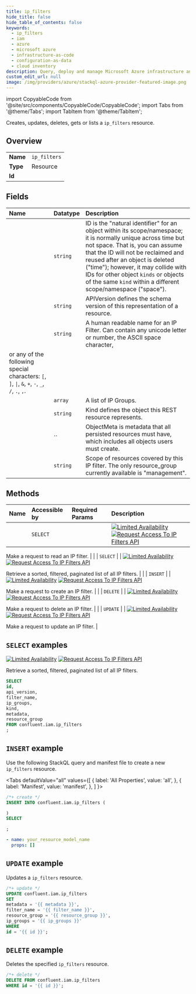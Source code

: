 ```yaml
---
title: ip_filters
hide_title: false
hide_table_of_contents: false
keywords:
  - ip_filters
  - iam
  - azure
  - microsoft azure
  - infrastructure-as-code
  - configuration-as-data
  - cloud inventory
description: Query, deploy and manage Microsoft Azure infrastructure and resources using SQL
custom_edit_url: null
image: /img/providers/azure/stackql-azure-provider-featured-image.png
---
```


import CopyableCode from '@site/src/components/CopyableCode/CopyableCode';
import Tabs from '@theme/Tabs';
import TabItem from '@theme/TabItem';

Creates, updates, deletes, gets or lists a <code>ip_filters</code> resource.

## Overview
<table><tbody>
<tr><td><b>Name</b></td><td><code>ip_filters</code></td></tr>
<tr><td><b>Type</b></td><td>Resource</td></tr>
<tr><td><b>Id</b></td><td><CopyableCode code="confluent.iam.ip_filters" /></td></tr>
</tbody></table>

## Fields
| Name | Datatype | Description |
|:-----|:---------|:------------|
| <CopyableCode code="id" /> | `string` | ID is the "natural identifier" for an object within its scope/namespace; it is normally unique across time but not space. That is, you can assume that the ID will not be reclaimed and reused after an object is deleted ("time"); however, it may collide with IDs for other object `kinds` or objects of the same `kind` within a different scope/namespace ("space"). |
| <CopyableCode code="api_version" /> | `string` | APIVersion defines the schema version of this representation of a resource. |
| <CopyableCode code="filter_name" /> | `string` | A human readable name for an IP Filter. Can contain any unicode letter or number, the ASCII space character,
or any of the following special characters: `[`, `]`, `\|`, `&`, `+`, `-`, `_`, `/`, `.`, `,`. |
| <CopyableCode code="ip_groups" /> | `array` | A list of IP Groups. |
| <CopyableCode code="kind" /> | `string` | Kind defines the object this REST resource represents. |
| <CopyableCode code="metadata" /> | `` | ObjectMeta is metadata that all persisted resources must have, which includes all objects users must create. |
| <CopyableCode code="resource_group" /> | `string` | Scope of resources covered by this IP filter. The only resource_group currently available is "management". |

## Methods
| Name | Accessible by | Required Params | Description |
|:-----|:--------------|:----------------|:------------|
| <CopyableCode code="get_iam_v2ip_filter" /> | `SELECT` | <CopyableCode code="id" /> | [![Limited Availability](https://img.shields.io/badge/Lifecycle%20Stage-Limited%20Availability-%2345c6e8)](#section/Versioning/API-Lifecycle-Policy) [![Request Access To IP Filters API](https://img.shields.io/badge/-Request%20Access%20To%20IP%20Filters%20API-%23bc8540)](mailto:ccloud-api-access+iam-v2-limited-availability@confluent.io?subject=Request%20to%20join%20iam/v2%20API%20Limited%20Availability&body=I%E2%80%99d%20like%20to%20join%20the%20Confluent%20Cloud%20API%20Limited%20Availability%20for%20iam/v2%20to%20provide%20early%20feedback%21%20My%20Cloud%20Organization%20ID%20is%20%3Cretrieve%20from%20https%3A//confluent.cloud/settings/billing/payment%3E.)

Make a request to read an IP filter. |
| <CopyableCode code="list_iam_v2ip_filters" /> | `SELECT` | <CopyableCode code="" /> | [![Limited Availability](https://img.shields.io/badge/Lifecycle%20Stage-Limited%20Availability-%2345c6e8)](#section/Versioning/API-Lifecycle-Policy) [![Request Access To IP Filters API](https://img.shields.io/badge/-Request%20Access%20To%20IP%20Filters%20API-%23bc8540)](mailto:ccloud-api-access+iam-v2-limited-availability@confluent.io?subject=Request%20to%20join%20iam/v2%20API%20Limited%20Availability&body=I%E2%80%99d%20like%20to%20join%20the%20Confluent%20Cloud%20API%20Limited%20Availability%20for%20iam/v2%20to%20provide%20early%20feedback%21%20My%20Cloud%20Organization%20ID%20is%20%3Cretrieve%20from%20https%3A//confluent.cloud/settings/billing/payment%3E.)

Retrieve a sorted, filtered, paginated list of all IP filters. |
| <CopyableCode code="create_iam_v2ip_filter" /> | `INSERT` | <CopyableCode code="" /> | [![Limited Availability](https://img.shields.io/badge/Lifecycle%20Stage-Limited%20Availability-%2345c6e8)](#section/Versioning/API-Lifecycle-Policy) [![Request Access To IP Filters API](https://img.shields.io/badge/-Request%20Access%20To%20IP%20Filters%20API-%23bc8540)](mailto:ccloud-api-access+iam-v2-limited-availability@confluent.io?subject=Request%20to%20join%20iam/v2%20API%20Limited%20Availability&body=I%E2%80%99d%20like%20to%20join%20the%20Confluent%20Cloud%20API%20Limited%20Availability%20for%20iam/v2%20to%20provide%20early%20feedback%21%20My%20Cloud%20Organization%20ID%20is%20%3Cretrieve%20from%20https%3A//confluent.cloud/settings/billing/payment%3E.)

Make a request to create an IP filter. |
| <CopyableCode code="delete_iam_v2ip_filter" /> | `DELETE` | <CopyableCode code="id" /> | [![Limited Availability](https://img.shields.io/badge/Lifecycle%20Stage-Limited%20Availability-%2345c6e8)](#section/Versioning/API-Lifecycle-Policy) [![Request Access To IP Filters API](https://img.shields.io/badge/-Request%20Access%20To%20IP%20Filters%20API-%23bc8540)](mailto:ccloud-api-access+iam-v2-limited-availability@confluent.io?subject=Request%20to%20join%20iam/v2%20API%20Limited%20Availability&body=I%E2%80%99d%20like%20to%20join%20the%20Confluent%20Cloud%20API%20Limited%20Availability%20for%20iam/v2%20to%20provide%20early%20feedback%21%20My%20Cloud%20Organization%20ID%20is%20%3Cretrieve%20from%20https%3A//confluent.cloud/settings/billing/payment%3E.)

Make a request to delete an IP filter. |
| <CopyableCode code="update_iam_v2ip_filter" /> | `UPDATE` | <CopyableCode code="id" /> | [![Limited Availability](https://img.shields.io/badge/Lifecycle%20Stage-Limited%20Availability-%2345c6e8)](#section/Versioning/API-Lifecycle-Policy) [![Request Access To IP Filters API](https://img.shields.io/badge/-Request%20Access%20To%20IP%20Filters%20API-%23bc8540)](mailto:ccloud-api-access+iam-v2-limited-availability@confluent.io?subject=Request%20to%20join%20iam/v2%20API%20Limited%20Availability&body=I%E2%80%99d%20like%20to%20join%20the%20Confluent%20Cloud%20API%20Limited%20Availability%20for%20iam/v2%20to%20provide%20early%20feedback%21%20My%20Cloud%20Organization%20ID%20is%20%3Cretrieve%20from%20https%3A//confluent.cloud/settings/billing/payment%3E.)

Make a request to update an IP filter. |

## `SELECT` examples

[![Limited Availability](https://img.shields.io/badge/Lifecycle%20Stage-Limited%20Availability-%2345c6e8)](#section/Versioning/API-Lifecycle-Policy) [![Request Access To IP Filters API](https://img.shields.io/badge/-Request%20Access%20To%20IP%20Filters%20API-%23bc8540)](mailto:ccloud-api-access+iam-v2-limited-availability@confluent.io?subject=Request%20to%20join%20iam/v2%20API%20Limited%20Availability&body=I%E2%80%99d%20like%20to%20join%20the%20Confluent%20Cloud%20API%20Limited%20Availability%20for%20iam/v2%20to%20provide%20early%20feedback%21%20My%20Cloud%20Organization%20ID%20is%20%3Cretrieve%20from%20https%3A//confluent.cloud/settings/billing/payment%3E.)

Retrieve a sorted, filtered, paginated list of all IP filters.


```sql
SELECT
id,
api_version,
filter_name,
ip_groups,
kind,
metadata,
resource_group
FROM confluent.iam.ip_filters
;
```
## `INSERT` example

Use the following StackQL query and manifest file to create a new <code>ip_filters</code> resource.

<Tabs
    defaultValue="all"
    values={[
        { label: 'All Properties', value: 'all', },
        { label: 'Manifest', value: 'manifest', },
    ]
}>
<TabItem value="all">

```sql
/*+ create */
INSERT INTO confluent.iam.ip_filters (

)
SELECT 

;
```
</TabItem>
<TabItem value="manifest">

```yaml
- name: your_resource_model_name
  props: []

```
</TabItem>
</Tabs>

## `UPDATE` example

Updates a <code>ip_filters</code> resource.

```sql
/*+ update */
UPDATE confluent.iam.ip_filters
SET 
metadata = '{{ metadata }}',
filter_name = '{{ filter_name }}',
resource_group = '{{ resource_group }}',
ip_groups = '{{ ip_groups }}'
WHERE 
id = '{{ id }}';
```

## `DELETE` example

Deletes the specified <code>ip_filters</code> resource.

```sql
/*+ delete */
DELETE FROM confluent.iam.ip_filters
WHERE id = '{{ id }}';
```
